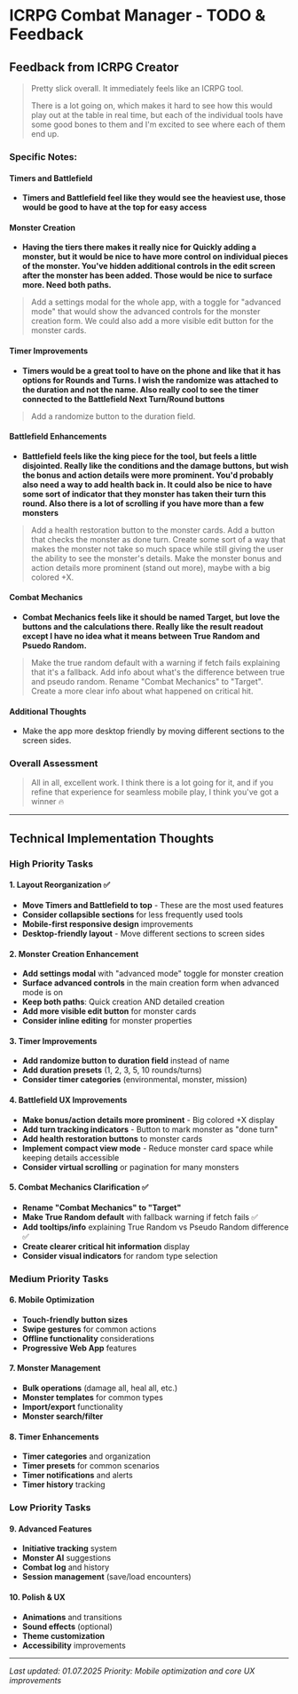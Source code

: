 # ICRPG Combat Manager - TODO & Feedback

## Feedback from ICRPG Creator

> Pretty slick overall. It immediately feels like an ICRPG tool.
> 
> There is a lot going on, which makes it hard to see how this would play out at the table in real time, but each of the individual tools have some good bones to them and I'm excited to see where each of them end up.

### Specific Notes:

#### Timers and Battlefield
- **Timers and Battlefield feel like they would see the heaviest use, those would be good to have at the top for easy access**

#### Monster Creation
- **Having the tiers there makes it really nice for Quickly adding a monster, but it would be nice to have more control on individual pieces of the monster. You've hidden additional controls in the edit screen after the monster has been added. Those would be nice to surface more. Need both paths.**
> Add a settings modal for the whole app, with a toggle for "advanced mode" that would show the advanced controls for the monster creation form. We could also add a more visible edit button for the monster cards.

#### Timer Improvements
- **Timers would be a great tool to have on the phone and like that it has options for Rounds and Turns. I wish the randomize was attached to the duration and not the name. Also really cool to see the timer connected to the Battlefield Next Turn/Round buttons**
> Add a randomize button to the duration field.

#### Battlefield Enhancements
- **Battlefield feels like the king piece for the tool, but feels a little disjointed. Really like the conditions and the damage buttons, but wish the bonus and action details were more prominent. You'd probably also need a way to add health back in. It could also be nice to have some sort of indicator that they monster has taken their turn this round. Also there is a lot of scrolling if you have more than a few monsters**
> Add a health restoration button to the monster cards.
> Add a button that checks the monster as done turn.
> Create some sort of a way that makes the monster not take so much space while still giving the user the ability to see the monster's details.
> Make the monster bonus and action details more prominent (stand out more), maybe with a big colored +X.

#### Combat Mechanics
- **Combat Mechanics feels like it should be named Target, but love the buttons and the calculations there. Really like the result readout except I have no idea what it means between True Random and Psuedo Random.**
> Make the true random default with a warning if fetch fails explaining that it's a fallback.
> Add info about what's the difference between true and pseudo random.
> Rename "Combat Mechanics" to "Target".
> Create a more clear info about what happened on critical hit.

#### Additional Thoughts
- Make the app more desktop friendly by moving different sections to the screen sides.

### Overall Assessment
> All in all, excellent work. I think there is a lot going for it, and if you refine that experience for seamless mobile play, I think you've got a winner 🔥

---

## Technical Implementation Thoughts

### High Priority Tasks

#### 1. Layout Reorganization ✅
- **Move Timers and Battlefield to top** - These are the most used features
- **Consider collapsible sections** for less frequently used tools
- **Mobile-first responsive design** improvements
- **Desktop-friendly layout** - Move different sections to screen sides

#### 2. Monster Creation Enhancement
- **Add settings modal** with "advanced mode" toggle for monster creation
- **Surface advanced controls** in the main creation form when advanced mode is on
- **Keep both paths**: Quick creation AND detailed creation
- **Add more visible edit button** for monster cards
- **Consider inline editing** for monster properties

#### 3. Timer Improvements
- **Add randomize button to duration field** instead of name
- **Add duration presets** (1, 2, 3, 5, 10 rounds/turns)
- **Consider timer categories** (environmental, monster, mission)

#### 4. Battlefield UX Improvements
- **Make bonus/action details more prominent** - Big colored +X display
- **Add turn tracking indicators** - Button to mark monster as "done turn"
- **Add health restoration buttons** to monster cards
- **Implement compact view mode** - Reduce monster card space while keeping details accessible
- **Consider virtual scrolling** or pagination for many monsters

#### 5. Combat Mechanics Clarification ✅
- **Rename "Combat Mechanics" to "Target"**
- **Make True Random default** with fallback warning if fetch fails ✅
- **Add tooltips/info** explaining True Random vs Pseudo Random difference ✅
- **Create clearer critical hit information** display
- **Consider visual indicators** for random type selection

### Medium Priority Tasks

#### 6. Mobile Optimization
- **Touch-friendly button sizes**
- **Swipe gestures** for common actions
- **Offline functionality** considerations
- **Progressive Web App** features

#### 7. Monster Management
- **Bulk operations** (damage all, heal all, etc.)
- **Monster templates** for common types
- **Import/export** functionality
- **Monster search/filter**

#### 8. Timer Enhancements
- **Timer categories** and organization
- **Timer presets** for common scenarios
- **Timer notifications** and alerts
- **Timer history** tracking

### Low Priority Tasks

#### 9. Advanced Features
- **Initiative tracking** system
- **Monster AI** suggestions
- **Combat log** and history
- **Session management** (save/load encounters)

#### 10. Polish & UX
- **Animations** and transitions
- **Sound effects** (optional)
- **Theme customization**
- **Accessibility** improvements

---

*Last updated: 01.07.2025*
*Priority: Mobile optimization and core UX improvements* 